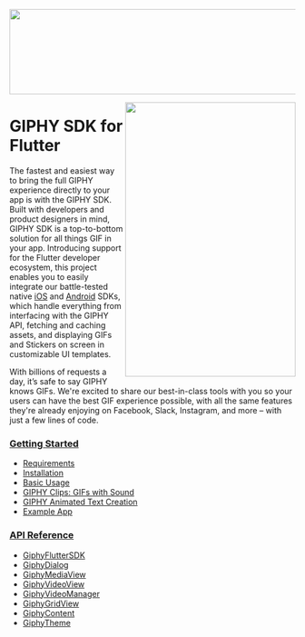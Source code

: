 <p align="center">
<img width="750" height="150" src="https://github.com/Giphy/giphy-flutter-sdk/blob/main/doc/assets/sdk_logo.gif">
</p>

<img align="right" width="300" height="483" src="https://github.com/Giphy/giphy-flutter-sdk/blob/main/doc/assets/example_app.gif">

# GIPHY SDK for Flutter

The fastest and easiest way to bring the full GIPHY experience directly to your app is with the GIPHY SDK. Built with developers and product designers in mind, GIPHY SDK is a top-to-bottom solution for all things GIF in your app. Introducing support for the Flutter developer ecosystem, this project enables you to easily integrate our battle-tested native [iOS](https://github.com/Giphy/giphy-ios-sdk) and [Android](https://github.com/Giphy/giphy-ios-sdk) SDKs, which handle everything from interfacing with the GIPHY API, fetching and caching assets, and displaying GIFs and Stickers on screen in customizable UI templates.

With billions of requests a day, it’s safe to say GIPHY knows GIFs. We're excited to share our best-in-class tools with you so your users can have the best GIF experience possible, with all the same features they're already enjoying on Facebook, Slack, Instagram, and more – with just a few lines of code.

### [Getting Started](doc/getting-started.md)

- [Requirements](doc/getting-started.md#requirements)
- [Installation](doc/getting-started.md#installation)
- [Basic Usage](doc/getting-started.md#basic-usage)
- [GIPHY Clips: GIFs with Sound](doc/clips.md)
- [GIPHY Animated Text Creation](doc/animated.md)
- [Example App](https://github.com/Giphy/giphy-flutter-sdk/tree/main/example)

### [API Reference](doc/api.md)

- [GiphyFlutterSDK](doc/api.md#giphyfluttersdk)
- [GiphyDialog](doc/api.md#giphydialog)
- [GiphyMediaView](doc/api.md#giphymediaview)
- [GiphyVideoView](doc/api.md#giphyvideoview)
- [GiphyVideoManager](doc/api.md#giphyvideomanager)
- [GiphyGridView](doc/api.md#giphygridview)
- [GiphyContent](doc/api.md#giphycontent)
- [GiphyTheme](doc/api.md#giphytheme)

